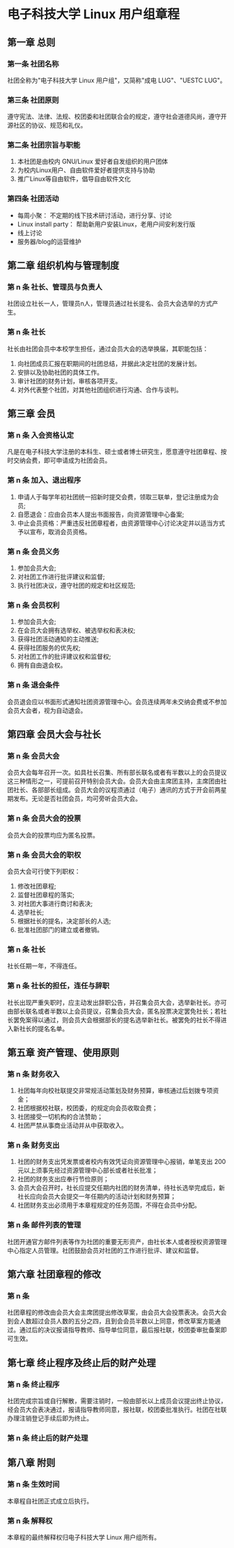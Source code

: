 # 电子科技大学 Linux 用户组章程

## 第一章 总则

### 第一条 社团名称

社团全称为"电子科技大学 Linux 用户组"，又简称"成电 LUG"、"UESTC LUG"。

### 第三条 社团原则

遵守宪法、法律、法规、校团委和社团联合会的规定，遵守社会道德风尚，遵守开源社区的协议、规范和礼仪。

### 第二条 社团宗旨与职能

1. 本社团是由校内 GNU/Linux 爱好者自发组织的用户团体
2. 为校内Linux用户、自由软件爱好者提供支持与协助
3. 推广Linux等自由软件，倡导自由软件文化

### 第四条 社团活动

- 每周小聚： 不定期的线下技术研讨活动，进行分享、讨论
- Linux install party： 帮助新用户安装Linux，老用户间安利发行版
- 线上讨论
- 服务器/blog的运营维护

## 第二章 组织机构与管理制度

### 第 n 条 社长、管理员与负责人

社团设立社长一人，管理员n人，管理员通过社长提名、会员大会选举的方式产生。

### 第 n 条 社长

社长由社团会员中本校学生担任，通过会员大会的选举换届，其职能包括：

1. 向社团成员汇报在职期间的社团总结，并据此决定社团的发展计划。
2. 安排以及协助社团的具体工作。
3. 审计社团的财务计划，审核各项开支。
4. 对外代表整个社团，对其他社团组织进行沟通、合作与谈判。

## 第三章 会员

### 第 n 条 入会资格认定

凡是在电子科技大学注册的本科生、硕士或者博士研究生，愿意遵守社团章程、按时交纳会费，即可申请成为社团会员。

### 第 n 条 加入、退出程序

1. 申请人于每学年初社团统一招新时提交会费，领取三联单，登记注册成为会员;
2. 自愿退会：应由会员本人提出书面报告，向资源管理中心备案;
3. 中止会员资格：严重违反社团章程者，由资源管理中心讨论决定并以适当方式予以宣布，取消会员资格。

### 第 n 条 会员义务

1. 参加会员大会;
2. 对社团工作进行批评建议和监督;
3. 执行社团决议，遵守社团的规定和社区规范;

### 第 n 条 会员权利

1. 参加会员大会;
2. 在会员大会拥有选举权、被选举权和表决权;
3. 获得社团活动通知的主动推送;
4. 获得社团服务的优先权;
5. 对社团工作的批评建议权和监督权;
6. 拥有自由退会权。

### 第 n 条 退会条件

会员退会应以书面形式通知社团资源管理中心。会员连续两年未交纳会费或不参加会员大会者，视为自动退会。

## 第四章 会员大会与社长

### 第 n 条 会员大会

会员大会每年召开一次。如具社长召集、所有部长联名或者有半数以上的会员提议这三种情形之一，可提前召开特别会员大会。会员大会由主席团主持，主席团由社团社长、各部部长组成。会员大会的议程须通过（电子）通讯的方式于开会前两星期发布。无论是否社团会员，均可旁听会员大会。

### 第 n 条 会员大会的投票

会员大会的投票均应为匿名投票。

### 第 n 条 会员大会的职权

会员大会可行使下列职权：

1. 修改社团章程;
2. 监督社团章程的落实;
3. 对社团大事进行商讨和表决;
4. 选举社长;
5. 根据社长的提名，决定部长的人选;
6. 批准社团部门的建立或者撤销。

### 第 n 条 社长

社长任期一年，不得连任。

### 第 n 条 社长的担任，连任与辞职

社长出现严重失职时，应主动发出辞职公告，并召集会员大会，选举新社长。亦可由部长联名或者半数以上会员提议，召集会员大会，匿名投票决定罢免社长；若社长罢免案得以通过，则会员大会根据部长的提名选举新社长。被罢免的社长不得进入新社长的提名名单。

## 第五章 资产管理、使用原则

### 第 n 条 财务收入

1. 社团每年向校社联提交非常规活动策划及财务预算，审核通过后划拨专项资金；
2. 社团根据校社联，校团委，的规定向会员收取会费；
3. 社团接受一切机构的合法赞助；
4. 社团严禁从事商业活动并从中获取收入。

### 第 n 条 财务支出

1. 社团的财务支出凭发票或者校内有效凭证向资源管理中心报销，单笔支出 200 元以上须事先经过资源管理中心部长或者社长批准；
2. 社团的财务支出应奉行节俭原则；
3. 会员大会召开时，社长应提交任期内社团的财务清单，待社长选举完成后，新社长应向会员大会提交一年任期内的活动计划和财务预算；
4. 社团财务支出必须用于本章程规定的任务范围，不得在会员中分配。

### 第 n 条 邮件列表的管理

社团开通官方邮件列表等作为社团的重要无形资产，由社长本人或者授权资源管理中心指定人员管理。社团鼓励会员对社团的工作进行批评、建议和监督。

## 第六章 社团章程的修改

### 第 n 条

社团章程的修改由会员大会主席团提出修改草案，由会员大会投票表决。会员大会到会人数超过会员人数的五分之四，且到会会员半数以上同意，修改草案方能通过。通过后的决议报请指导教师、指导单位同意，最后报社联，校团委审批备案即可生效。

## 第七章 终止程序及终止后的财产处理

### 第 n 条 终止程序

社团完成宗旨或自行解散，需要注销时，一般由部长以上成员会议提出终止协议，经会员大会表决通过，报请指导教师同意，报社联，校团委批准执行。社团在社联办理注销登记手续后即为终止。

### 第 n 条 终止后的财产处理

## 第八章 附则

### 第 n 条 生效时间

本章程自社团正式成立后执行。

### 第 n 条 解释权

本章程的最终解释权归电子科技大学 Linux 用户组所有。
